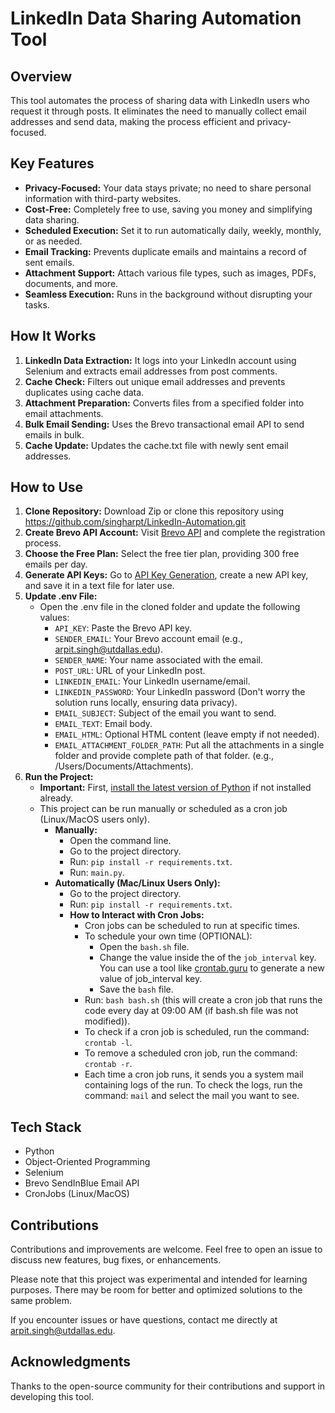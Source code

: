 # LinkedIn Data Sharing Automation Tool

## Overview

This tool automates the process of sharing data with LinkedIn users who request it through posts. It eliminates the need to manually collect email addresses and send data, making the process efficient and privacy-focused.

## Key Features

- **Privacy-Focused:** Your data stays private; no need to share personal information with third-party websites.
- **Cost-Free:** Completely free to use, saving you money and simplifying data sharing.
- **Scheduled Execution:** Set it to run automatically daily, weekly, monthly, or as needed.
- **Email Tracking:** Prevents duplicate emails and maintains a record of sent emails.
- **Attachment Support:** Attach various file types, such as images, PDFs, documents, and more.
- **Seamless Execution:** Runs in the background without disrupting your tasks.

## How It Works

1. **LinkedIn Data Extraction:** It logs into your LinkedIn account using Selenium and extracts email addresses from post comments.
2. **Cache Check:** Filters out unique email addresses and prevents duplicates using cache data.
3. **Attachment Preparation:** Converts files from a specified folder into email attachments.
4. **Bulk Email Sending:** Uses the Brevo transactional email API to send emails in bulk.
5. **Cache Update:** Updates the cache.txt file with newly sent email addresses.

## How to Use

1. **Clone Repository:** Download Zip or clone this repository using https://github.com/singharpt/LinkedIn-Automation.git
2. **Create Brevo API Account:** Visit [Brevo API](https://onboarding.brevo.com/account/register) and complete the registration process.
3. **Choose the Free Plan:** Select the free tier plan, providing 300 free emails per day.
4. **Generate API Keys:** Go to [API Key Generation](https://app.brevo.com/settings/keys/api), create a new API key, and save it in a text file for later use.
5. **Update .env File:**
   - Open the .env file in the cloned folder and update the following values:
     - `API_KEY`: Paste the Brevo API key.
     - `SENDER_EMAIL`: Your Brevo account email (e.g., arpit.singh@utdallas.edu).
     - `SENDER_NAME`: Your name associated with the email.
     - `POST_URL`: URL of your LinkedIn post.
     - `LINKEDIN_EMAIL`: Your LinkedIn username/email.
     - `LINKEDIN_PASSWORD`: Your LinkedIn password (Don't worry the solution runs locally, ensuring data privacy).
     - `EMAIL_SUBJECT`: Subject of the email you want to send.
     - `EMAIL_TEXT`: Email body.
     - `EMAIL_HTML`: Optional HTML content (leave empty if not needed).
     - `EMAIL_ATTACHMENT_FOLDER_PATH`: Put all the attachments in a single folder and provide complete path of that folder. (e.g., /Users/Documents/Attachments).
6. **Run the Project:**
   - **Important:** First, [install the latest version of Python](https://www.python.org/downloads/) if not installed already.
   - This project can be run manually or scheduled as a cron job (Linux/MacOS users only).
     - **Manually:**
       - Open the command line.
       - Go to the project directory.
       - Run: `pip install -r requirements.txt`.
       - Run: `main.py`.
     - **Automatically (Mac/Linux Users Only):**
       - Go to the project directory.
       - Run: `pip install -r requirements.txt`.
       - **How to Interact with Cron Jobs:**
         - Cron jobs can be scheduled to run at specific times.
         - To schedule your own time (OPTIONAL):
           - Open the `bash.sh` file.
           - Change the value inside the of the `job_interval` key. You can use a tool like [crontab.guru](https://crontab.guru/) to generate a new value of job_interval key.
           - Save the `bash` file.
         - Run: `bash bash.sh` (this will create a cron job that runs the code every day at 09:00 AM (if bash.sh file was not modified)).
         - To check if a cron job is scheduled, run the command: `crontab -l`.
         - To remove a scheduled cron job, run the command: `crontab -r`.
         - Each time a cron job runs, it sends you a system mail containing logs of the run. To check the logs, run the command: `mail` and select the mail you want to see.
           
## Tech Stack

- Python
- Object-Oriented Programming
- Selenium
- Brevo SendInBlue Email API
- CronJobs (Linux/MacOS)

## Contributions

Contributions and improvements are welcome. Feel free to open an issue to discuss new features, bug fixes, or enhancements.

Please note that this project was experimental and intended for learning purposes. There may be room for better and optimized solutions to the same problem.

If you encounter issues or have questions, contact me directly at [arpit.singh@utdallas.edu](mailto:arpit.singh@utdallas.edu).

## Acknowledgments

Thanks to the open-source community for their contributions and support in developing this tool.

